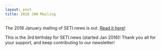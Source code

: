 ```yaml
---
layout: post
title: 2018 JAN Mailing
---
```


The 2018 January mailing of SETI.news is out. [Read it here!](https://mailchi.mp/72d83bd080bd/t3byxemenb-1370333)

 This is the 3rd birthday for SETI.news (started Jan 2016)! Thank you all for your support, and keep contributing to our newsletter!

